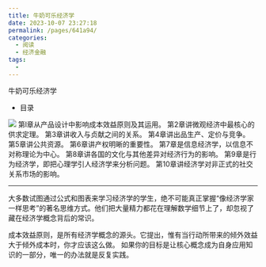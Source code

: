 ```yaml
---
title: 牛奶可乐经济学
date: 2023-10-07 23:27:18
permalink: /pages/641a94/
categories:
  - 阅读
  - 经济金融
tags:
  - 
---
```

牛奶可乐经济学

- 目录

![](../../_resources/efd76334b0a7368f6b3e908aa5bfd056.png)
第l章从产品设计中影响成本效益原则及其运用。
第2章讲微观经济中最核心的供求定理。
第3章讲收入与贞献之间的关系。
第4章讲出品生产、定价与竞争。
第5章讲公共资源。
第6章讲产权明晰的重要性。
第7章是信息经济学，以信息不对称理论为中心。
第8章讲各国的文化与其他差异对经济行为的影响。
第9章是行为经济学，即把心理学引人经济学来分析问题。
第10章讲经济学对非正式的社交关系市场的影响。

* * *

大多数试图通过公式和图表来学习经济学的学生，绝不可能真正掌握“像经济学家一样思考”的著名思维方式。他们把大量精力都花在理解数学细节上了，却忽视了藏在经济学概念背后的常识。

成本效益原则，是所有经济学概念的源头。它提出，惟有当行动所带来的倾外效益大于倾外成本时，你才应该这么做。
如果你的目标是让核心概念成为自身应用知识的一部分，唯一的办法就是反复实践。
